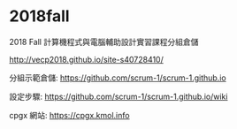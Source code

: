 # 2018fall
2018 Fall 計算機程式與電腦輔助設計實習課程分組倉儲

http://vecp2018.github.io/site-s40728410/

分組示範倉儲: https://github.com/scrum-1/scrum-1.github.io

設定步驟: https://github.com/scrum-1/scrum-1.github.io/wiki

cpgx 網站: https://cpgx.kmol.info
